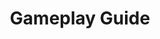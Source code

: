 ---
title: "Gameplay Guide"
weight: 6
type: docs
description: >
  A special section with a docs layout.
---